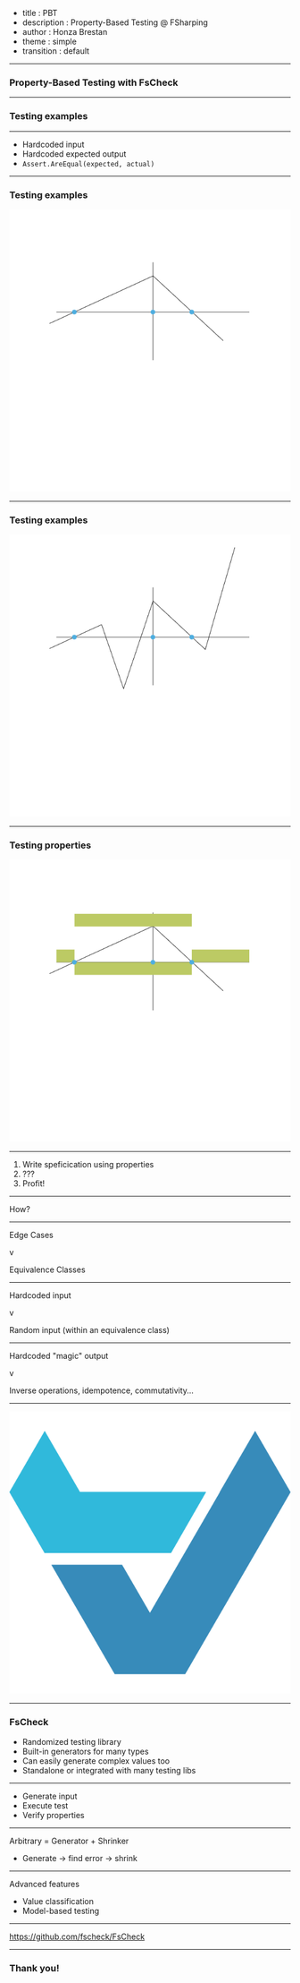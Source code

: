 - title : PBT
- description : Property-Based Testing @ FSharping
- author : Honza Brestan
- theme : simple
- transition : default

***

### Property-Based Testing with FsCheck

***

### Testing examples

---

- Hardcoded input
- Hardcoded expected output
- `Assert.AreEqual(expected, actual)`

---

### Testing examples

![Testing hardcoded examples](images/example-testing.png)

---

### Testing examples

![Testing hardcoded examples](images/example-testing2.png)

***

### Testing properties

![Testing properties](images/test-boundaries.png)

---

1. Write speficication using properties
2. ???
3. Profit!

---

How?

---

Edge Cases


v


Equivalence Classes

---

Hardcoded input


v


Random input (within an equivalence class)

--- 

Hardcoded "magic" output


v


Inverse operations, idempotence, commutativity...

***

![FsCheck](images/fscheck-logo.png)

---

### FsCheck

- Randomized testing library
- Built-in generators for many types
- Can easily generate complex values too
- Standalone or integrated with many testing libs

---

- Generate input
- Execute test
- Verify properties

---

Arbitrary = Generator + Shrinker

- Generate -> find error -> shrink

---

Advanced features

- Value classification
- Model-based testing

---

https://github.com/fscheck/FsCheck

***

### Thank you!
